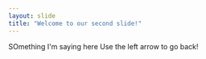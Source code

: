 ```yaml
---
layout: slide
title: "Welcome to our second slide!"
---
```

SOmething I'm saying here
Use the left arrow to go back!
